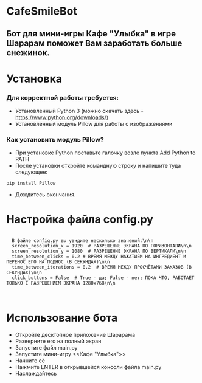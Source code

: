 # CafeSmileBot

<h2>Бот для мини-игры Кафе "Улыбка" в игре Шарарам поможет Вам заработать больше снежинок.</h2>

<h1>Установка</h1>

<h3>Для корректной работы требуется:</h3>

- Установленный Python 3 (можно скачать здесь - https://www.python.org/downloads/)
- Установленный модуль Pillow для работы с изображениями

<h3>Как установить модуль Pillow?</h3>

- При установке Python поставьте галочку возле пункта Add Python to PATH
- После установки откройте командную строку и напишите туда следующее:

<code>pip install Pillow</code>

- Дождитесь окончания.

<h1>Настройка файла config.py</h1>

<code>
  В файле config.py вы увидите несколько значений:\n\n
  screen_resolution_x = 1920  # РАЗРЕШЕНИЕ ЭКРАНА ПО ГОРИЗОНТАЛИ\n\n
  screen_resolution_y = 1080  # РАЗРЕШЕНИЕ ЭКРАНА ПО ВЕРТИКАЛИ\n\n
  time_between_clicks = 0.2 # ВРЕМЯ МЕЖДУ НАЖАТИЕМ НА ИНГРЕДИЕНТ И ПЕРЕНОС ЕГО НА ПОДНОС (В СЕКУНДАХ)\n\n
  time_between_iterations = 0.2  # ВРЕМЯ МЕЖДУ ПРОСЧЁТАМИ ЗАКАЗОВ (В СЕКУНДАХ)\n\n
  click_buttons = False  # True - да; False - нет; ПОКА ЧТО, РАБОТАЕТ ТОЛЬКО С РАЗРЕШЕНИЕМ ЭКРАНА 1280x768\n\n

  
  
  </code>


<h1>Использование бота</h1>

- Откройте десктопное приложение Шарарама
- Разверните его на полный экран
- Запустите файл main.py
- Запустите мини-игру <<Кафе "Улыбка">>
- Начните её
- Нажмите ENTER в открывшейся консоли файла main.py
- Наслаждайтесь
  
